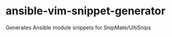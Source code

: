 ansible-vim-snippet-generator
=============================

Generates Ansible module snippets for SnipMate/UltiSnips
